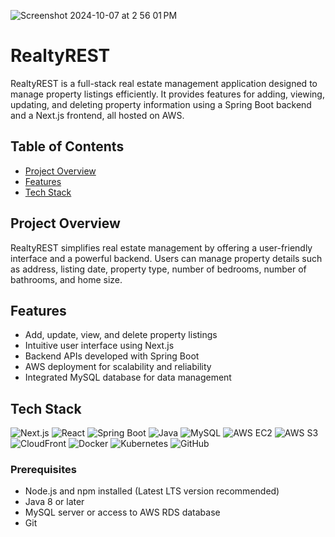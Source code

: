 ![Screenshot 2024-10-07 at 2 56 01 PM](https://github.com/user-attachments/assets/452499ff-aead-45ce-a15e-1a514b94f0e7)

# RealtyREST

RealtyREST is a full-stack real estate management application designed to manage property listings efficiently. It provides features for adding, viewing, updating, and deleting property information using a Spring Boot backend and a Next.js frontend, all hosted on AWS.

## Table of Contents
- [Project Overview](#project-overview)
- [Features](#features)
- [Tech Stack](#tech-stack)

## Project Overview
RealtyREST simplifies real estate management by offering a user-friendly interface and a powerful backend. Users can manage property details such as address, listing date, property type, number of bedrooms, number of bathrooms, and home size.

## Features
- Add, update, view, and delete property listings
- Intuitive user interface using Next.js
- Backend APIs developed with Spring Boot
- AWS deployment for scalability and reliability
- Integrated MySQL database for data management

## Tech Stack
![Next.js](https://img.shields.io/badge/Next.js-000000?style=for-the-badge&logo=nextdotjs&logoColor=white)
![React](https://img.shields.io/badge/React-20232A?style=for-the-badge&logo=react&logoColor=61DAFB)
![Spring Boot](https://img.shields.io/badge/Spring%20Boot-6DB33F?style=for-the-badge&logo=spring-boot&logoColor=white)
![Java](https://img.shields.io/badge/Java-ED8B00?style=for-the-badge&logo=java&logoColor=white)
![MySQL](https://img.shields.io/badge/MySQL-4479A1?style=for-the-badge&logo=mysql&logoColor=white)
![AWS EC2](https://img.shields.io/badge/AWS%20EC2-FF9900?style=for-the-badge&logo=amazon-aws&logoColor=white)
![AWS S3](https://img.shields.io/badge/AWS%20S3-569A31?style=for-the-badge&logo=amazon-s3&logoColor=white)
![CloudFront](https://img.shields.io/badge/CloudFront-D7A032?style=for-the-badge&logo=amazon-aws&logoColor=white)
![Docker](https://img.shields.io/badge/Docker-2496ED?style=for-the-badge&logo=docker&logoColor=white)
![Kubernetes](https://img.shields.io/badge/Kubernetes-326CE5?style=for-the-badge&logo=kubernetes&logoColor=white)
![GitHub](https://img.shields.io/badge/GitHub-181717?style=for-the-badge&logo=github&logoColor=white)

### Prerequisites
- Node.js and npm installed (Latest LTS version recommended)
- Java 8 or later
- MySQL server or access to AWS RDS database
- Git

